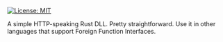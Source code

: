 [![License: MIT](https://img.shields.io/badge/License-MIT-yellow.svg)](https://opensource.org/licenses/MIT)

 A simple HTTP-speaking Rust DLL. Pretty straightforward. Use it in other languages that support Foreign Function Interfaces.
